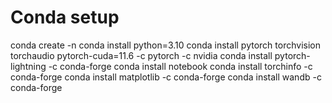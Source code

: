 # Conda setup

conda create -n <insert environment name here> 
conda install python=3.10
conda install pytorch torchvision torchaudio pytorch-cuda=11.6 -c pytorch -c nvidia
conda install pytorch-lightning -c conda-forge 
conda install notebook
conda install torchinfo -c conda-forge 
conda install matplotlib -c conda-forge 
conda install wandb -c conda-forge

